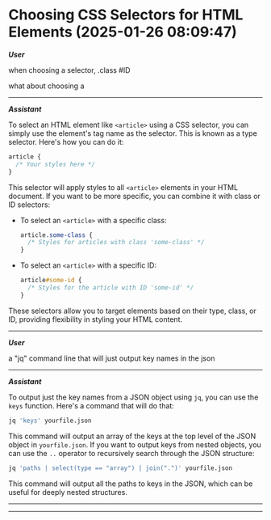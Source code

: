 <!-- Generated by SpecStory -->

# Choosing CSS Selectors for HTML Elements (2025-01-26 08:09:47)

_**User**_

when choosing a selector, 
.class
#ID

what about choosing a 
<article>



---

_**Assistant**_

To select an HTML element like `<article>` using a CSS selector, you can simply use the element's tag name as the selector. This is known as a type selector. Here's how you can do it:

```css
article {
  /* Your styles here */
}
```

This selector will apply styles to all `<article>` elements in your HTML document. If you want to be more specific, you can combine it with class or ID selectors:

- To select an `<article>` with a specific class:
  ```css
  article.some-class {
    /* Styles for articles with class 'some-class' */
  }
  ```

- To select an `<article>` with a specific ID:
  ```css
  article#some-id {
    /* Styles for the article with ID 'some-id' */
  }
  ```

These selectors allow you to target elements based on their type, class, or ID, providing flexibility in styling your HTML content.

---

_**User**_

a "jq" command line that will just output key names in the json

---

_**Assistant**_

To output just the key names from a JSON object using `jq`, you can use the `keys` function. Here's a command that will do that:

```bash
jq 'keys' yourfile.json
```

This command will output an array of the keys at the top level of the JSON object in `yourfile.json`. If you want to output keys from nested objects, you can use the `..` operator to recursively search through the JSON structure:

```bash
jq 'paths | select(type == "array") | join(".")' yourfile.json
```

This command will output all the paths to keys in the JSON, which can be useful for deeply nested structures.

---



---

